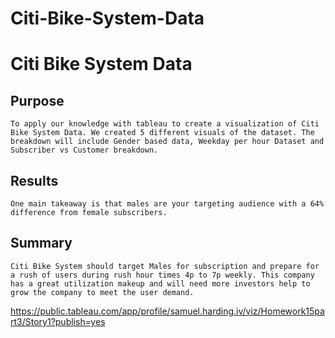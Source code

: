 # Citi-Bike-System-Data #


# Citi Bike System Data #
## Purpose ##
	To apply our knowledge with tableau to create a visualization of Citi Bike System Data. We created 5 different visuals of the dataset. The breakdown will include Gender based data, Weekday per hour Dataset and Subscriber vs Customer breakdown.

## Results ##
	One main takeaway is that males are your targeting audience with a 64% difference from female subscribers. 


## Summary ##
	Citi Bike System should target Males for subscription and prepare for a rush of users during rush hour times 4p to 7p weekly. This company has a great utilization makeup and will need more investors help to grow the company to meet the user demand. 






https://public.tableau.com/app/profile/samuel.harding.iv/viz/Homework15part3/Story1?publish=yes
